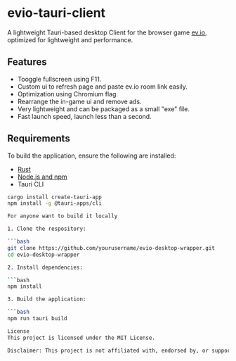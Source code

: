 # evio-tauri-client
A lightweight Tauri-based desktop Client for the browser game [ev.io](https://ev.io), optimized for lightweight and performance.

## Features

- Tooggle fullscreen using F11.
- Custom ui to refresh page and paste ev.io room link easily.
- Optimization using Chromium flag.
- Rearrange the in-game ui and remove ads.
- Very lightweight and can be packaged as a small "exe" file.
- Fast launch speed, launch less than a second.

## Requirements

To build the application, ensure the following are installed:

- [Rust](https://www.rust-lang.org/tools/install)
- [Node.js and npm](https://nodejs.org/)
- Tauri CLI

```bash
cargo install create-tauri-app
npm install -g @tauri-apps/cli

For anyone want to build it locally

1. Clone the respository:

```bash
git clone https://github.com/yourusername/evio-desktop-wrapper.git
cd evio-desktop-wrapper

2. Install dependencies:

```bash
npm install

3. Build the application:

```bash
npm run tauri build

License
This project is licensed under the MIT License.

Disclaimer: This project is not affiliated with, endorsed by, or supported by ev.io or Enthusiast Gaming. It is provided as-is for personal and educational purposes.
